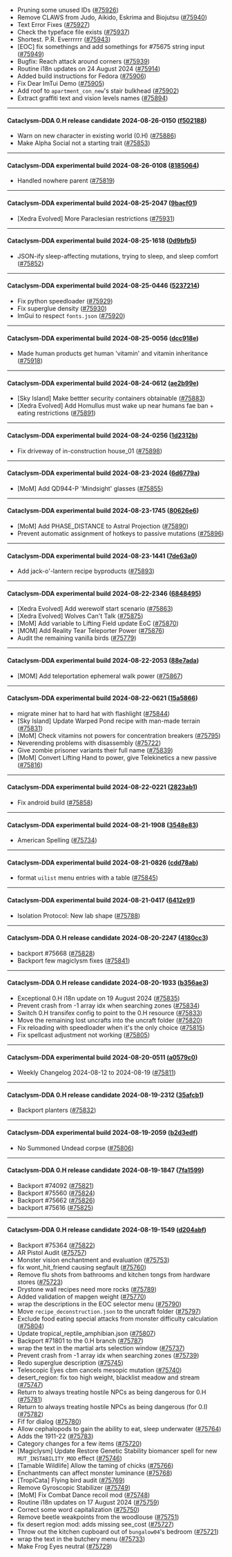 * Pruning some unused IDs ([#75926](https://github.com/CleverRaven/Cataclysm-DDA/pull/75926))
* Remove CLAWS from Judo, Aikido, Eskrima and Biojutsu ([#75940](https://github.com/CleverRaven/Cataclysm-DDA/pull/75940))
* Text Error Fixes ([#75927](https://github.com/CleverRaven/Cataclysm-DDA/pull/75927))
* Check the typeface file exists ([#75937](https://github.com/CleverRaven/Cataclysm-DDA/pull/75937))
* Shortest. P.R. Everrrrrr  ([#75943](https://github.com/CleverRaven/Cataclysm-DDA/pull/75943))
* [EOC] fix somethings and add somethings for #75675 string input ([#75949](https://github.com/CleverRaven/Cataclysm-DDA/pull/75949))
* Bugfix: Reach attack around corners ([#75939](https://github.com/CleverRaven/Cataclysm-DDA/pull/75939))
* Routine i18n updates on 24 August 2024 ([#75914](https://github.com/CleverRaven/Cataclysm-DDA/pull/75914))
* Added build instructions for Fedora ([#75906](https://github.com/CleverRaven/Cataclysm-DDA/pull/75906))
* Fix Dear ImTui Demo ([#75905](https://github.com/CleverRaven/Cataclysm-DDA/pull/75905))
* Add roof to `apartment_con_new`'s stair bulkhead  ([#75902](https://github.com/CleverRaven/Cataclysm-DDA/pull/75902))
* Extract graffiti text and vision levels names ([#75894](https://github.com/CleverRaven/Cataclysm-DDA/pull/75894))

---

#### Cataclysm-DDA 0.H release candidate 2024-08-26-0150 ([f502188](https://github.com/CleverRaven/Cataclysm-DDA/releases/tag/cdda-0.H-2024-08-26-0150))

* Warn on new character in existing world (0.H) ([#75886](https://github.com/CleverRaven/Cataclysm-DDA/pull/75886))
* Make Alpha Social not a starting trait  ([#75853](https://github.com/CleverRaven/Cataclysm-DDA/pull/75853))

---

#### Cataclysm-DDA experimental build 2024-08-26-0108 ([8185064](https://github.com/CleverRaven/Cataclysm-DDA/releases/tag/cdda-experimental-2024-08-26-0108))

* Handled nowhere parent ([#75819](https://github.com/CleverRaven/Cataclysm-DDA/pull/75819))

---

#### Cataclysm-DDA experimental build 2024-08-25-2047 ([9bacf01](https://github.com/CleverRaven/Cataclysm-DDA/releases/tag/cdda-experimental-2024-08-25-2047))

* [Xedra Evolved] More Paraclesian restrictions ([#75931](https://github.com/CleverRaven/Cataclysm-DDA/pull/75931))

---

#### Cataclysm-DDA experimental build 2024-08-25-1618 ([0d9bfb5](https://github.com/CleverRaven/Cataclysm-DDA/releases/tag/cdda-experimental-2024-08-25-1618))

* JSON-ify sleep-affecting mutations, trying to sleep, and sleep comfort ([#75852](https://github.com/CleverRaven/Cataclysm-DDA/pull/75852))

---

#### Cataclysm-DDA experimental build 2024-08-25-0446 ([5237214](https://github.com/CleverRaven/Cataclysm-DDA/releases/tag/cdda-experimental-2024-08-25-0446))

* Fix python speedloader ([#75929](https://github.com/CleverRaven/Cataclysm-DDA/pull/75929))
* Fix superglue density ([#75930](https://github.com/CleverRaven/Cataclysm-DDA/pull/75930))
* ImGui to respect `fonts.json` ([#75920](https://github.com/CleverRaven/Cataclysm-DDA/pull/75920))

---

#### Cataclysm-DDA experimental build 2024-08-25-0056 ([dcc918e](https://github.com/CleverRaven/Cataclysm-DDA/releases/tag/cdda-experimental-2024-08-25-0056))

* Made human products get human 'vitamin' and vitamin inheritance ([#75918](https://github.com/CleverRaven/Cataclysm-DDA/pull/75918))

---

#### Cataclysm-DDA experimental build 2024-08-24-0612 ([ae2b99e](https://github.com/CleverRaven/Cataclysm-DDA/releases/tag/cdda-experimental-2024-08-24-0612))

* [Sky Island] Make bettter security containers obtainable ([#75883](https://github.com/CleverRaven/Cataclysm-DDA/pull/75883))
* [Xedra Evolved] Add Homullus must wake up near humans fae ban + eating restrictions ([#75891](https://github.com/CleverRaven/Cataclysm-DDA/pull/75891))

---

#### Cataclysm-DDA experimental build 2024-08-24-0256 ([1d2312b](https://github.com/CleverRaven/Cataclysm-DDA/releases/tag/cdda-experimental-2024-08-24-0256))

* Fix driveway of in-construction house_01 ([#75898](https://github.com/CleverRaven/Cataclysm-DDA/pull/75898))

---

#### Cataclysm-DDA experimental build 2024-08-23-2024 ([6d6779a](https://github.com/CleverRaven/Cataclysm-DDA/releases/tag/cdda-experimental-2024-08-23-2024))

* [MoM] Add QD944-P 'Mindsight' glasses ([#75855](https://github.com/CleverRaven/Cataclysm-DDA/pull/75855))

---

#### Cataclysm-DDA experimental build 2024-08-23-1745 ([80626e6](https://github.com/CleverRaven/Cataclysm-DDA/releases/tag/cdda-experimental-2024-08-23-1745))

* [MoM] Add PHASE_DISTANCE to Astral Projection ([#75890](https://github.com/CleverRaven/Cataclysm-DDA/pull/75890))
* Prevent automatic assignment of hotkeys to passive mutations ([#75896](https://github.com/CleverRaven/Cataclysm-DDA/pull/75896))

---

#### Cataclysm-DDA experimental build 2024-08-23-1441 ([7de63a0](https://github.com/CleverRaven/Cataclysm-DDA/releases/tag/cdda-experimental-2024-08-23-1441))

* Add jack-o'-lantern recipe byproducts ([#75893](https://github.com/CleverRaven/Cataclysm-DDA/pull/75893))

---

#### Cataclysm-DDA experimental build 2024-08-22-2346 ([6848495](https://github.com/CleverRaven/Cataclysm-DDA/releases/tag/cdda-experimental-2024-08-22-2346))

* [Xedra Evolved] Add werewolf start scenario ([#75863](https://github.com/CleverRaven/Cataclysm-DDA/pull/75863))
* [Xedra Evolved] Wolves Can't Talk ([#75875](https://github.com/CleverRaven/Cataclysm-DDA/pull/75875))
* [MoM] Add variable to Lifting Field update EoC ([#75870](https://github.com/CleverRaven/Cataclysm-DDA/pull/75870))
* [MOM] Add Reality Tear Teleporter Power ([#75876](https://github.com/CleverRaven/Cataclysm-DDA/pull/75876))
* Audit the remaining vanilla birds ([#75779](https://github.com/CleverRaven/Cataclysm-DDA/pull/75779))

---

#### Cataclysm-DDA experimental build 2024-08-22-2053 ([88e7ada](https://github.com/CleverRaven/Cataclysm-DDA/releases/tag/cdda-experimental-2024-08-22-2053))

* [MOM] Add teleportation ephemeral walk power ([#75867](https://github.com/CleverRaven/Cataclysm-DDA/pull/75867))

---

#### Cataclysm-DDA experimental build 2024-08-22-0621 ([15a5866](https://github.com/CleverRaven/Cataclysm-DDA/releases/tag/cdda-experimental-2024-08-22-0621))

* migrate miner hat to hard hat with flashlight ([#75844](https://github.com/CleverRaven/Cataclysm-DDA/pull/75844))
* [Sky Island] Update Warped Pond recipe with man-made terrain ([#75831](https://github.com/CleverRaven/Cataclysm-DDA/pull/75831))
* [MoM] Check vitamins not powers for concentration breakers  ([#75795](https://github.com/CleverRaven/Cataclysm-DDA/pull/75795))
* Neverending problems with disassembly ([#75722](https://github.com/CleverRaven/Cataclysm-DDA/pull/75722))
* Give zombie prisoner variants their full name ([#75839](https://github.com/CleverRaven/Cataclysm-DDA/pull/75839))
* [MoM] Convert Lifting Hand to power, give Telekinetics a new passive ([#75816](https://github.com/CleverRaven/Cataclysm-DDA/pull/75816))

---

#### Cataclysm-DDA experimental build 2024-08-22-0221 ([2823ab1](https://github.com/CleverRaven/Cataclysm-DDA/releases/tag/cdda-experimental-2024-08-22-0221))

* Fix android build ([#75858](https://github.com/CleverRaven/Cataclysm-DDA/pull/75858))

---

#### Cataclysm-DDA experimental build 2024-08-21-1908 ([3548e83](https://github.com/CleverRaven/Cataclysm-DDA/releases/tag/cdda-experimental-2024-08-21-1908))

* American Spelling ([#75734](https://github.com/CleverRaven/Cataclysm-DDA/pull/75734))

---

#### Cataclysm-DDA experimental build 2024-08-21-0826 ([cdd78ab](https://github.com/CleverRaven/Cataclysm-DDA/releases/tag/cdda-experimental-2024-08-21-0826))

* format `uilist` menu entries with a table ([#75845](https://github.com/CleverRaven/Cataclysm-DDA/pull/75845))

---

#### Cataclysm-DDA experimental build 2024-08-21-0417 ([6412e91](https://github.com/CleverRaven/Cataclysm-DDA/releases/tag/cdda-experimental-2024-08-21-0417))

* Isolation Protocol: New lab shape ([#75788](https://github.com/CleverRaven/Cataclysm-DDA/pull/75788))

---

#### Cataclysm-DDA 0.H release candidate 2024-08-20-2247 ([4180cc3](https://github.com/CleverRaven/Cataclysm-DDA/releases/tag/cdda-0.H-2024-08-20-2247))

* backport #75668 ([#75828](https://github.com/CleverRaven/Cataclysm-DDA/pull/75828))
* Backport few magiclysm fixes ([#75841](https://github.com/CleverRaven/Cataclysm-DDA/pull/75841))

---

#### Cataclysm-DDA 0.H release candidate 2024-08-20-1933 ([b356ae3](https://github.com/CleverRaven/Cataclysm-DDA/releases/tag/cdda-0.H-2024-08-20-1933))

* Exceptional 0.H i18n update on 19 August 2024 ([#75835](https://github.com/CleverRaven/Cataclysm-DDA/pull/75835))
* Prevent crash from -1 array idx when searching zones ([#75834](https://github.com/CleverRaven/Cataclysm-DDA/pull/75834))
* Switch 0.H transifex config to point to the 0.H resource ([#75833](https://github.com/CleverRaven/Cataclysm-DDA/pull/75833))
* Move the remaining lost uncrafts into the uncraft folder ([#75820](https://github.com/CleverRaven/Cataclysm-DDA/pull/75820))
* Fix reloading with speedloader when it's the only choice ([#75815](https://github.com/CleverRaven/Cataclysm-DDA/pull/75815))
* Fix spellcast adjustment not working ([#75805](https://github.com/CleverRaven/Cataclysm-DDA/pull/75805))

---

#### Cataclysm-DDA experimental build 2024-08-20-0511 ([a0579c0](https://github.com/CleverRaven/Cataclysm-DDA/releases/tag/cdda-experimental-2024-08-20-0511))

* Weekly Changelog 2024-08-12 to 2024-08-19 ([#75811](https://github.com/CleverRaven/Cataclysm-DDA/pull/75811))

---

#### Cataclysm-DDA 0.H release candidate 2024-08-19-2312 ([35afcb1](https://github.com/CleverRaven/Cataclysm-DDA/releases/tag/cdda-0.H-2024-08-19-2312))

* Backport planters ([#75832](https://github.com/CleverRaven/Cataclysm-DDA/pull/75832))

---

#### Cataclysm-DDA experimental build 2024-08-19-2059 ([b2d3edf](https://github.com/CleverRaven/Cataclysm-DDA/releases/tag/cdda-experimental-2024-08-19-2059))

* No Summoned Undead corpse ([#75806](https://github.com/CleverRaven/Cataclysm-DDA/pull/75806))

---

#### Cataclysm-DDA 0.H release candidate 2024-08-19-1847 ([7fa1599](https://github.com/CleverRaven/Cataclysm-DDA/releases/tag/cdda-0.H-2024-08-19-1847))

* Backport #74092 ([#75821](https://github.com/CleverRaven/Cataclysm-DDA/pull/75821))
* Backport #75560 ([#75824](https://github.com/CleverRaven/Cataclysm-DDA/pull/75824))
* Backport #75662 ([#75826](https://github.com/CleverRaven/Cataclysm-DDA/pull/75826))
* backport #75616 ([#75825](https://github.com/CleverRaven/Cataclysm-DDA/pull/75825))

---

#### Cataclysm-DDA 0.H release candidate 2024-08-19-1549 ([d204abf](https://github.com/CleverRaven/Cataclysm-DDA/releases/tag/cdda-0.H-2024-08-19-1549))

* Backport #75364 ([#75822](https://github.com/CleverRaven/Cataclysm-DDA/pull/75822))
* AR Pistol Audit ([#75757](https://github.com/CleverRaven/Cataclysm-DDA/pull/75757))
* Monster vision enchantment and evaluation ([#75753](https://github.com/CleverRaven/Cataclysm-DDA/pull/75753))
* fix wont_hit_friend causing segfault ([#75760](https://github.com/CleverRaven/Cataclysm-DDA/pull/75760))
* Remove flu shots from bathrooms and kitchen tongs from hardware stores ([#75723](https://github.com/CleverRaven/Cataclysm-DDA/pull/75723))
* Drystone wall recipes need more rocks ([#75789](https://github.com/CleverRaven/Cataclysm-DDA/pull/75789))
* Added validation of mapgen weight ([#75770](https://github.com/CleverRaven/Cataclysm-DDA/pull/75770))
* wrap the descriptions in the EOC selector menu ([#75790](https://github.com/CleverRaven/Cataclysm-DDA/pull/75790))
* Move ``recipe_deconstruction.json`` to the uncraft folder ([#75797](https://github.com/CleverRaven/Cataclysm-DDA/pull/75797))
* Exclude food eating special attacks from monster difficulty calculation ([#75804](https://github.com/CleverRaven/Cataclysm-DDA/pull/75804))
* Update tropical_reptile_amphibian.json ([#75807](https://github.com/CleverRaven/Cataclysm-DDA/pull/75807))
* Backport #71801 to the 0.H branch ([#75787](https://github.com/CleverRaven/Cataclysm-DDA/pull/75787))
* wrap the text in the martial arts selection window ([#75737](https://github.com/CleverRaven/Cataclysm-DDA/pull/75737))
* Prevent crash from -1 array idx when searching zones ([#75739](https://github.com/CleverRaven/Cataclysm-DDA/pull/75739))
* Redo superglue description ([#75745](https://github.com/CleverRaven/Cataclysm-DDA/pull/75745))
* Telescopic Eyes cbm cancels mesopic mutation ([#75740](https://github.com/CleverRaven/Cataclysm-DDA/pull/75740))
* desert_region: fix too high weight, blacklist meadow and stream ([#75747](https://github.com/CleverRaven/Cataclysm-DDA/pull/75747))
* Return to always treating hostile NPCs as being dangerous for 0.H ([#75781](https://github.com/CleverRaven/Cataclysm-DDA/pull/75781))
* Return to always treating hostile NPCs as being dangerous (for 0.I) ([#75782](https://github.com/CleverRaven/Cataclysm-DDA/pull/75782))
* Fif for dialog ([#75780](https://github.com/CleverRaven/Cataclysm-DDA/pull/75780))
* Allow cephalopods to gain the ability to eat, sleep underwater ([#75764](https://github.com/CleverRaven/Cataclysm-DDA/pull/75764))
* Adds the 1911-22 ([#75783](https://github.com/CleverRaven/Cataclysm-DDA/pull/75783))
* Category changes for a few items ([#75720](https://github.com/CleverRaven/Cataclysm-DDA/pull/75720))
* [Magiclysm] Update Restore Genetic Stability biomancer spell for new `MUT_INSTABILITY_MOD` effect ([#75746](https://github.com/CleverRaven/Cataclysm-DDA/pull/75746))
* [Tamable Wildlife] Allow the taming of chicks ([#75766](https://github.com/CleverRaven/Cataclysm-DDA/pull/75766))
* Enchantments can affect monster luminance ([#75768](https://github.com/CleverRaven/Cataclysm-DDA/pull/75768))
* [TropiCata] Flying bird audit ([#75769](https://github.com/CleverRaven/Cataclysm-DDA/pull/75769))
* Remove Gyroscopic Stabilizer ([#75749](https://github.com/CleverRaven/Cataclysm-DDA/pull/75749))
* [MoM] Fix Combat Dance recoil mod ([#75748](https://github.com/CleverRaven/Cataclysm-DDA/pull/75748))
* Routine i18n updates on 17 August 2024 ([#75759](https://github.com/CleverRaven/Cataclysm-DDA/pull/75759))
* Correct some word capitalization ([#75750](https://github.com/CleverRaven/Cataclysm-DDA/pull/75750))
* Remove beetle weakpoints from the woodlouse ([#75751](https://github.com/CleverRaven/Cataclysm-DDA/pull/75751))
* fix desert region mod: adds missing see_cost ([#75727](https://github.com/CleverRaven/Cataclysm-DDA/pull/75727))
* Throw out the kitchen cupboard out of ``bungalow04``'s bedroom ([#75721](https://github.com/CleverRaven/Cataclysm-DDA/pull/75721))
* wrap the text in the butchery menu ([#75733](https://github.com/CleverRaven/Cataclysm-DDA/pull/75733))
* Make Frog Eyes neutral ([#75729](https://github.com/CleverRaven/Cataclysm-DDA/pull/75729))
